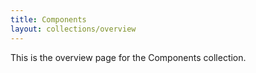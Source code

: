 ```yaml
---
title: Components
layout: collections/overview
---
```


This is the overview page for the Components collection.
